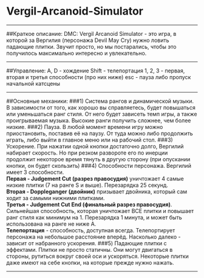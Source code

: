 # Vergil-Arcanoid-Simulator
____
##Краткое описание:
DMC: Vergil Arcanoid Simulator - это игра, в которой за Вергилия (персонажа Devil May Cry)
нужно ловить падающие плитки. Звучит просто, но мы постарались, чтобы это получилось максимально
интересно и увлекательно.
____
##Управление:
    A, D - хождение 
    Shift - телепортация
    1, 2, 3 - первая, вторая и третья способности (про них ниже)
    esc - пауза либо пропуск начальной катсцены
____
##Основные механики:
###1) Система рангов и динамической музыки.
В зависимости от того, как хорошо вы справляетесь,
будет повышаться или уменьшаться ранг стиля. От него будет зависеть темп игры, а также
проигрываемая музыка. Высокие ранги получить сложнее, чем более низкие.
###2) Пауза.
В любой момент времени игру можно приостановить, поставив её на паузу. От туда можно
либо продолжить играть, либо выйти в главное меню или на рабочий стол.
###3) Ускорение.
При нажатии одной кнопки достаточно долго, Вергилий набирает скорость. Но при
резком развороте его по инерции продолжит некоторое время тянуть в другую сторону (при опускании
кнопки, он будет скользить)
###4) Способности персонажа.
Вергилий имеет 3 способности. \
    **Первая - Judgement Cut (разрез правосудия)** уничтожает 4 самые низкие плитки
        (7 на ранге S и выше). Перезарядка 25 секунд.\
    **Вторая - Doppleganger (двойник)** призывает двойника, который сам ходит за самыми нижними
        плитками.\
    **Третья - Judgement Cut End (финальный разрез правосудия)**. Сильнейшая способность, которая
        уничтожает ВСЕ плитки и повышает ранг стиля как минимум на 1. Перезарядка 1 минута, 
        и может быть использована на ранге не ниже А.\
    **Телепортация** - способность, доступная всегда. Телепортирует персонажа на небольшое расстояние
        вперёд. Насколько далеко - зависит от набранного ускорения. 
###5) Падающие плитки с эффектами.
Плитки не просто статичны. Они могут двигаться в стороны,
рутиться вокруг своей оси и ускоряться. Некоторые плитки даже имеют на себе кнопки, на
которые прежде нужно нажать.
____